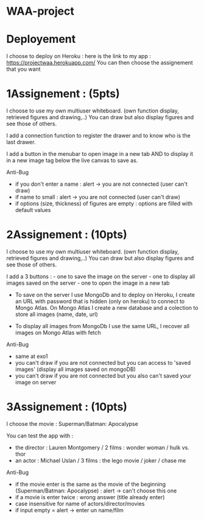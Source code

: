 # WAA-project

# Deployement 
I choose to deploy on Heroku : 
here is the link to my app : https://projectwaa.herokuapp.com/
You can then choose the assignement that you want 

# 1Assignement : (5pts)
I choose to use my own multiuser whiteboard. (own function display, retrieved figures and drawing,..)
You can draw but also display figures and see those of others.

I add a connection function to register the drawer and to know who is the last drawer.

I add a button in the menubar to open image in a new tab AND to display it in a new image tag below the live canvas to save as.

Anti-Bug
- if you don't enter a name : alert -> you are not connected (user can't draw)
- if name to small : alert -> you are not connected (user can't draw)
- if options (size, thickness) of figures are empty : options are filled with default values


# 2Assignement : (10pts)
I choose to use my own multiuser whiteboard. (own function display, retrieved figures and drawing,..)
You can draw but also display figures and see those of others.

I add a 3 buttons : - one to save the image on the server - one to display all images saved on the server - one to open the image in a new tab 

- To save on the server I use MongoDb and to deploy on Heroku, I create an URL with password that is hidden (only on heroku) to connect to Mongo Atlas. On Mongo Atlas I create a new database and a colection to store all images (name, date, url)

- To display all images from MongoDb I use the same URL, I recover all images on Mongo Atlas with fetch


Anti-Bug
- same at exo1
- you can't draw if you are not connected but you can access to 'saved images' (display all images saved on mongoDB)
- you can't draw if you are not connected but you also can't saved your image on server



# 3Assignement : (10pts)
I choose the movie : Superman/Batman: Apocalypse

You can test the app with : 
- the director : Lauren Montgomery / 2 films : wonder woman / hulk vs. thor
- an actor : Michael Uslan / 3 films : the lego movie / joker / chase me

Anti-Bug
- if the movie enter is the same as the movie of the beginning (Superman/Batman: Apocalypse) : alert -> can't choose this one
- if a movie is enter twice : wrong answer (title already enter)
- case insensitive for name of actors/director/movies
- if input empty = alert -> enter un name/film
